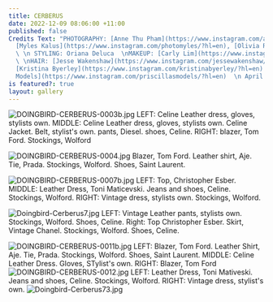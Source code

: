 ```yaml
---
title: CERBERUS
date: 2022-12-09 08:06:00 +11:00
published: false
Credits Text: "PHOTOGRAPHY: [Anne Thu Pham](https://www.instagram.com/annethupham/?hl=en),
  [Myles Kalus](https://www.instagram.com/photomyles/?hl=en), [Olivia Repaci](https://www.instagram.com/oliviarepaci/?hl=en)
  \ \n STYLING: Oriana Deluca  \nMAKEUP: [Carly Lim](https://www.instagram.com/carlylim_makeup/?hl=en)
  \ \nHAIR: [Jesse Wakenshaw](https://www.instagram.com/jessewakenshaw/?hl=en)  \nMODELS:
  [Kristina Byerley](https://www.instagram.com/kristinabyerley/?hl=en) at [Priscillas
  Models](https://www.instagram.com/priscillasmodels/?hl=en)  \n April at [Kult Models](https://www.kult.com.au)"
is featured?: true
layout: gallery
---
```


![DOINGBIRD-CERBERUS-0003b.jpg](/uploads/DOINGBIRD-CERBERUS-0003b.jpg)
LEFT: Celine Leather dress, gloves, stylists own. MIDDLE: Celine Leather dress, gloves, stylists own. Celine Jacket. Belt, stylist's own. pants, Diesel. shoes, Celine. RIGHT: blazer, Tom Ford. Stockings, Wolford

![DOINGBIRD-CERBERUS-0004.jpg](/uploads/DOINGBIRD-CERBERUS-0004.jpg)
Blazer, Tom Ford. Leather shirt, Aje. Tie, Prada. Stockings, Wolford. Shoes, Saint Laurent.

![DOINGBIRD-CERBERUS-0007b.jpg](/uploads/DOINGBIRD-CERBERUS-0007b.jpg)
LEFT: Top, Christopher Esber. MIDDLE: Leather Dress, Toni Maticevski. Jeans and shoes, Celine. Stockings, Wolford. RIGHT: Vintage dress, stylists own. Stockings, Wolford.

![Doingbird-Cerberus7.jpg](/uploads/Doingbird-Cerberus7.jpg)
LEFT: Vintage Leather pants, stylists own. Stockings, Wolford. Shoes, Celine. Right: Top Christopher Esber. Skirt, Vintage Chanel. Stockings, Wolford. Shoes, Celine.

![DOINGBIRD-CERBERUS-0011b.jpg](/uploads/DOINGBIRD-CERBERUS-0011b.jpg)
LEFT: Blazer, Tom Ford. Leather Shirt, Aje. Tie, Prada. Stockings, Wolford. Shoes, Saint Laurent. MIDDLE: Celine Leather Dress. Gloves, STylist's own. RIGHT: Blazer, Tom Ford
![DOINGBIRD-CERBERUS-0012.jpg](/uploads/DOINGBIRD-CERBERUS-0012.jpg)
LEFT: Leather Dress, Toni Mativeski. Jeans and shoes, Celine. Stockings, Wolford. RIGHT: Vintage dress, stylist's own.
![Doingbird-Cerberus73.jpg](/uploads/Doingbird-Cerberus73.jpg)





